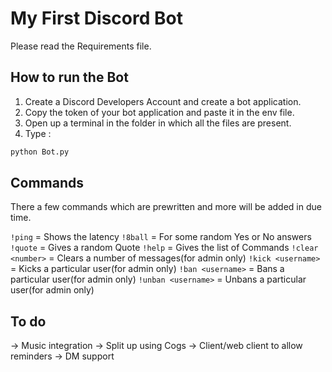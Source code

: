 # My First Discord Bot

Please read the Requirements file.

## How to run the Bot

1. Create a Discord Developers Account and create a bot application.
2. Copy the token of your bot application and paste it in the env file.
3. Open up a terminal in the folder in which all the files are present.
4. Type :
```bash
python Bot.py
```
## Commands

There a few commands which are prewritten and more will be added in due time.

`!ping` = Shows the latency
`!8ball` = For some random Yes or No answers
`!quote` = Gives a random Quote
`!help` = Gives the list of Commands
`!clear <number>` = Clears a number of messages(for admin only)
`!kick <username>` = Kicks a particular user(for admin only)
`!ban <username>` = Bans a particular user(for admin only)
`!unban <username>` = Unbans a particular user(for admin only)

## To do
-> Music integration
-> Split up using Cogs
-> Client/web client to allow reminders
-> DM support
